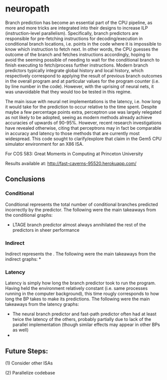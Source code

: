 # neuropath
Branch prediction has become an essential part of the CPU pipeline, as more and more
tricks are integrated into their designs to increase ILP (instruction-level
parallelism). Specifically, branch predictors are responsible for pre-fetching
instructions for decoding/execution in conditional branch locations, i.e. points
in the code where it is impossible to know which instruction to fetch next. In
other words, the CPU guesses the outcome of the branch and fetches instructions
accordingly, hoping to avoid the seeming possible of needing to wait for the
conditional branch to finish executing to fetch/process further instructions.
Modern branch predictors typically integrate global history and local history, which
respectively correspond to applying the result of previous branch outcomes in the
overall program and at particular values for the program counter (i.e. by line
number in the code). However, with the uprising of neural nets, it was
unavoidable that they would too be tested in this regime.

The main issue with neural net implementations is the latency, i.e. how long it
would take for the prediction to occur relative to the time spent. Despite maybe
a few percentage points extra, perceptron use was largely relegated as not likely
to be adopted, seeing as modern methods already achieve accuracies of upwards of
90-95%. However, recent research investigations have revealed otherwise, citing
that perceptrons may in fact be comparable in accuracy and latency to those methods
that are currently most widespread. This code sought to clarify/explore that claim
in the Gem5 CPU simulator environment for an X86 ISA.

For COS 583: Great Moments in Computing at Princeton University

Results available at: http://fast-caverns-95520.herokuapp.com/

## Conclusions
### Conditional
Conditional represents the total number of conditional branches predicted incorrectly by the predictor. The following were the main takeaways from the conditional graphs:
* LTAGE branch predictor almost always annihilated the rest of the predictors in sheer performance

### Indirect
Indirect represents the . The following were the main takeaways from the indirect graphs:
* 

### Latency
Latency is simply how long the branch predictor took to run the program. Having held the environment relatively constant (i.e. same processes running in the computer background), this time rougly corresponds to how long the BP takes to make its predictions. The following were the main takeaways from the latency graphs:
* The neural branch predictor and fast-path predictor often had at least twice the latency of the others, probably partially due to lack of the parallel implementation (though similar effects may appear in other BPs as well)
* 

## Future Steps:
(1) Consider other ISAs

(2) Parallelize codebase